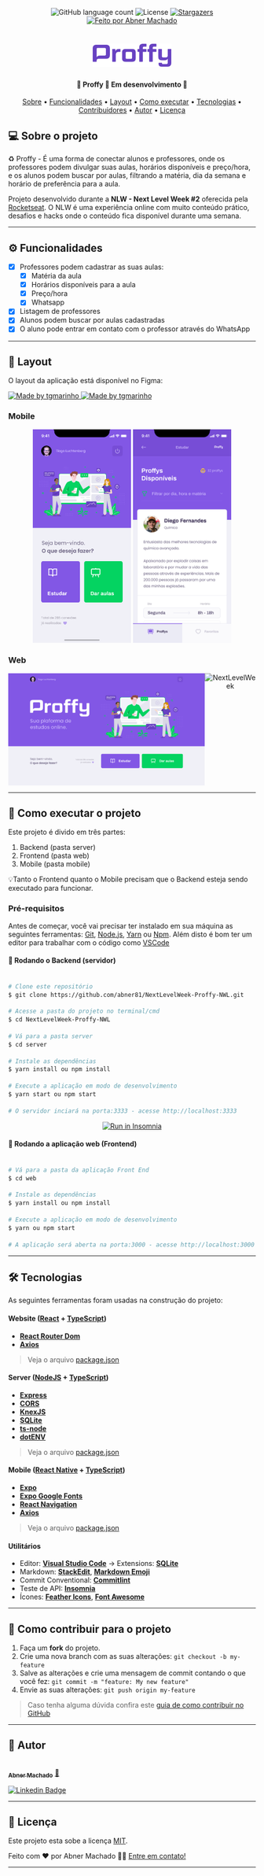 
<p align="center">
  <img alt="GitHub language count" src="https://img.shields.io/github/languages/count/tgmarinho/README-ecoleta?color=%2304D361">
    
   <img alt="License" src="https://img.shields.io/badge/license-MIT-brightgreen">
   <a href="https://github.com/tgmarinho/README-ecoleta/stargazers">
    <img alt="Stargazers" src="https://img.shields.io/github/stars/tgmarinho/README-ecoleta?style=social">
  </a>

  <a href="https://www.abnermachado.com">
    <img alt="Feito por Abner Machado" src="https://img.shields.io/badge/Feito%20por-Abner%20Machado-blue">
  </a>
  
</p>
<h1 align="center">
    <img alt="Proffy-Abner Machado" title="#Proffy" src="./web/src/assets/images/Proffy.png" />
</h1>

<h4 align="center"> 
	🚧  Proffy 🚀 Em desenvolvimento  🚧
</h4>

<p align="center">
 <a href="#-sobre-o-projeto">Sobre</a> •
 <a href="#-funcionalidades">Funcionalidades</a> •
 <a href="#-layout">Layout</a> • 
 <a href="#-como-executar-o-projeto">Como executar</a> • 
 <a href="#-tecnologias">Tecnologias</a> • 
 <a href="#-contribuidores">Contribuidores</a> • 
 <a href="#-autor">Autor</a> • 
 <a href="#user-content--licença">Licença</a>
</p>


## 💻 Sobre o projeto

♻️ Proffy - É uma forma de conectar alunos e professores, onde os professores podem divulgar suas aulas, horários disponíveis e preço/hora, e os alunos podem buscar por aulas, filtrando a matéria, dia da semana e horário de preferência para a aula.


Projeto desenvolvido durante a **NLW - Next Level Week #2** oferecida pela [Rocketseat](https://rocketseat.com.br).
O NLW é uma experiência online com muito conteúdo prático, desafios e hacks onde o conteúdo fica disponível durante uma semana.

---

## ⚙️ Funcionalidades

- [x] Professores podem cadastrar as suas aulas:
    - [x] Matéria da aula
    - [x] Horários disponíveis para a aula
    - [x] Preço/hora
    - [x] Whatsapp
- [x] Listagem de professores
- [x] Alunos podem buscar por aulas cadastradas
- [x] O aluno pode entrar em contato com o professor através do WhatsApp

---

## 🎨 Layout

O layout da aplicação está disponível no Figma:

<a href="https://www.figma.com/file/GHGS126t7WYjnPZdRKChJF/?viewer=1&node-id=">
  <img alt="Made by tgmarinho" src="https://img.shields.io/badge/Acessar%20layout%20web-Figma-green">
</a>
<a href="https://www.figma.com/file/e33KvgUpFdunXxJjHnK7CG/Proffy-Mobile">
  <img alt="Made by tgmarinho" src="https://img.shields.io/badge/Acessar%20layout%20mobile-Figma-orange">
</a>


### Mobile

<p align="center">
  <img alt="NextLevelWeek" title="#NextLevelWeek" src="./web/src/assets/images/Home-mobile.png" width="200px">

  <img alt="NextLevelWeek" title="#NextLevelWeek" src="./web/src/assets/images/Quero estudar.png" width="200px">
</p>

### Web

<p align="center" style="display: flex; align-items: flex-start; justify-content: center;">
  <img alt="NextLevelWeek" title="#NextLevelWeek" src="./web/src/assets/images/Home.png" width="400px">

  <img alt="NextLevelWeek" title="#NextLevelWeek" src="./assets/sucesso-web.svg" width="400px">
</p>

---

## 🚀 Como executar o projeto

Este projeto é divido em três partes:
1. Backend (pasta server) 
2. Frontend (pasta web)
3. Mobile (pasta mobile)

💡Tanto o Frontend quanto o Mobile precisam que o Backend esteja sendo executado para funcionar.

### Pré-requisitos

Antes de começar, você vai precisar ter instalado em sua máquina as seguintes ferramentas:
[Git](https://git-scm.com), [Node.js](https://nodejs.org/en/), [Yarn](https://yarnpkg.com/) ou [Npm](https://www.npmjs.com/). 
Além disto é bom ter um editor para trabalhar com o código como [VSCode](https://code.visualstudio.com/)

#### 🎲 Rodando o Backend (servidor)

```bash

# Clone este repositório
$ git clone https://github.com/abner81/NextLevelWeek-Proffy-NWL.git

# Acesse a pasta do projeto no terminal/cmd
$ cd NextLevelWeek-Proffy-NWL

# Vá para a pasta server
$ cd server

# Instale as dependências
$ yarn install ou npm install

# Execute a aplicação em modo de desenvolvimento
$ yarn start ou npm start

# O servidor inciará na porta:3333 - acesse http://localhost:3333 

```
<p align="center">
  <a href="https://github.com/tgmarinho/README-ecoleta/blob/master/Insomnia_API_Ecoletajson.json" target="_blank"><img src="https://insomnia.rest/images/run.svg" alt="Run in Insomnia"></a>
</p>


#### 🧭 Rodando a aplicação web (Frontend)

```bash

# Vá para a pasta da aplicação Front End
$ cd web

# Instale as dependências
$ yarn install ou npm install

# Execute a aplicação em modo de desenvolvimento
$ yarn ou npm start

# A aplicação será aberta na porta:3000 - acesse http://localhost:3000

```

---

## 🛠 Tecnologias

As seguintes ferramentas foram usadas na construção do projeto:

#### **Website**  ([React](https://reactjs.org/)  +  [TypeScript](https://www.typescriptlang.org/))

-   **[React Router Dom](https://github.com/ReactTraining/react-router/tree/master/packages/react-router-dom)**
-   **[Axios](https://github.com/axios/axios)**

> Veja o arquivo  [package.json](https://github.com/abner81/NextLevelWeek-Proffy-NWL/blob/master/web/package.json)

#### [](https://github.com/abner81/NextLevelWeek-Proffy-NWL/tree/master/server)**Server**  ([NodeJS](https://nodejs.org/en/)  +  [TypeScript](https://www.typescriptlang.org/))

-   **[Express](https://expressjs.com/)**
-   **[CORS](https://expressjs.com/en/resources/middleware/cors.html)**
-   **[KnexJS](http://knexjs.org/)**
-   **[SQLite](https://github.com/mapbox/node-sqlite3)**
-   **[ts-node](https://github.com/TypeStrong/ts-node)**
-   **[dotENV](https://github.com/motdotla/dotenv)**

> Veja o arquivo  [package.json](https://github.com/abner81/NextLevelWeek-Proffy-NWL/blob/master/server/package.json)

#### [](https://github.com/abner81/Mobile-Nwl-Proffy/tree/cc998941133880f08f0381650068e4582c4b1cb6)**Mobile**  ([React Native](http://www.reactnative.com/)  +  [TypeScript](https://www.typescriptlang.org/))

-   **[Expo](https://expo.io/)**
-   **[Expo Google Fonts](https://github.com/expo/google-fonts)**
-   **[React Navigation](https://reactnavigation.org/)**
-   **[Axios](https://github.com/axios/axios)**

> Veja o arquivo  [package.json](https://github.com/abner81/Mobile-Nwl-Proffy/blob/cc998941133880f08f0381650068e4582c4b1cb6/package.json)

#### [](https://github.com/tgmarinho/Ecoleta#utilit%C3%A1rios)**Utilitários**

-   Editor:  **[Visual Studio Code](https://code.visualstudio.com/)**  → Extensions:  **[SQLite](https://marketplace.visualstudio.com/items?itemName=alexcvzz.vscode-sqlite)**
-   Markdown:  **[StackEdit](https://stackedit.io/)**,  **[Markdown Emoji](https://gist.github.com/rxaviers/7360908)**
-   Commit Conventional:  **[Commitlint](https://github.com/conventional-changelog/commitlint)**
-   Teste de API:  **[Insomnia](https://insomnia.rest/)**
-   Ícones:  **[Feather Icons](https://feathericons.com/)**,  **[Font Awesome](https://fontawesome.com/)**

---

## 💪 Como contribuir para o projeto

1. Faça um **fork** do projeto.
2. Crie uma nova branch com as suas alterações: `git checkout -b my-feature`
3. Salve as alterações e crie uma mensagem de commit contando o que você fez: `git commit -m "feature: My new feature"`
4. Envie as suas alterações: `git push origin my-feature`
> Caso tenha alguma dúvida confira este [guia de como contribuir no GitHub](./CONTRIBUTING.md)

---

## 🦸 Autor

<a href="https:abnermachado.com">
 <img style="border-radius: 50%;" src="https://avatars1.githubusercontent.com/u/54149914?s=460&u=e6a4306816a79fdcf1f4927c265ede6adcfb5a33&v=4" width="100px;" alt=""/>
 <br />
 <sub><b>Abner Machado</b></sub></a> <a href="https:abnermachado.com" title="Abner Machado">🚀</a>
 <br />

[![Linkedin Badge](https://img.shields.io/badge/-Thiago-blue?style=flat-square&logo=Linkedin&logoColor=white&link=https://www.linkedin.com/in/tgmarinho/)](https://www.linkedin.com/in/abnerdev/) 

---

## 📝 Licença

Este projeto esta sobe a licença [MIT](./LICENSE).

Feito com ❤️ por Abner Machado 👋🏽 [Entre em contato!](https://www.linkedin.com/in/abnerdev/)

---